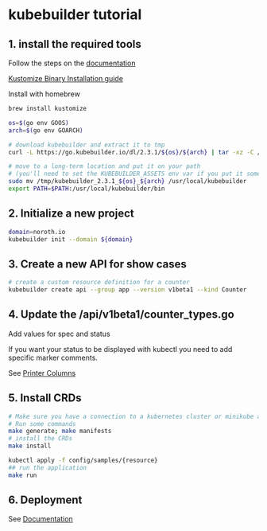 # kubebuilder tutorial
## 1. install the required tools

Follow the steps on the [documentation](https://book.kubebuilder.io/quick-start.html)

[Kustomize Binary Installation guide](https://kubernetes-sigs.github.io/kustomize/installation/binaries/)

Install with homebrew
```bash
brew install kustomize
```

```bash
os=$(go env GOOS)
arch=$(go env GOARCH)

# download kubebuilder and extract it to tmp
curl -L https://go.kubebuilder.io/dl/2.3.1/${os}/${arch} | tar -xz -C /tmp/

# move to a long-term location and put it on your path
# (you'll need to set the KUBEBUILDER_ASSETS env var if you put it somewhere else)
sudo mv /tmp/kubebuilder_2.3.1_${os}_${arch} /usr/local/kubebuilder
export PATH=$PATH:/usr/local/kubebuilder/bin
```


## 2. Initialize a new project
```bash
domain=noroth.io
kubebuilder init --domain ${domain}
```


## 3. Create a new API for show cases
```bash
# create a custom resource definition for a counter
kubebuilder create api --group app --version v1beta1 --kind Counter
```


## 4. Update the /api/v1beta1/counter_types.go
Add values for spec and status

If you want your status to be displayed with kubectl you need to add specific marker comments. 

See [Printer Columns](https://book.kubebuilder.io/reference/generating-crd.html#additional-printer-columns)


## 5. Install CRDs
```bash
# Make sure you have a connection to a kubernetes cluster or minikube available
# Run some commands
make generate; make manifests
# install the CRDs
make install

kubectl apply -f config/samples/{resource}
## run the application
make run
```

## 6. Deployment

See [Documentation](https://book.kubebuilder.io/cronjob-tutorial/running.html)